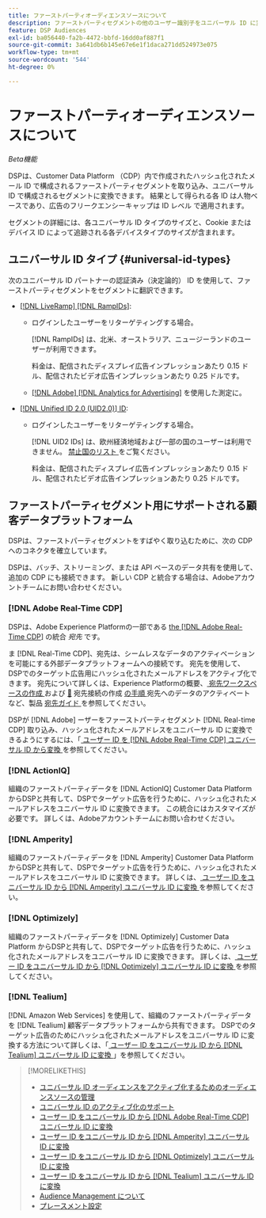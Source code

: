 ```yaml
---
title: ファーストパーティオーディエンスソースについて
description: ファーストパーティセグメントの他のユーザー識別子をユニバーサル ID に変換して、クッキーなしのターゲティングを実現する方法を説明します。
feature: DSP Audiences
exl-id: ba056440-fa2b-4472-bbfd-16dd0af887f1
source-git-commit: 3a641db6b145e67e6e1f1daca271dd524973e075
workflow-type: tm+mt
source-wordcount: '544'
ht-degree: 0%

---
```


# ファーストパーティオーディエンスソースについて

*Beta機能*

DSPは、Customer Data Platform （CDP）内で作成されたハッシュ化されたメール ID で構成されるファーストパーティセグメントを取り込み、ユニバーサル ID で構成されるセグメントに変換できます。 結果として得られる各 ID は人物ベースであり、広告のフリークエンシーキャップは ID レベル <!-- Move that info. to somewhere else? --> で適用されます。

セグメントの詳細には、各ユニバーサル ID タイプのサイズと、Cookie またはデバイス ID によって追跡される各デバイスタイプのサイズが含まれます。

## ユニバーサル ID タイプ {#universal-id-types}

<!--  Replace below with this once ID5 sources are possible 

Using your first-party data, you can create segments with IDs from the following universal ID partners.

* Authenticated (deterministic) IDs using hashed email addresses:

-->

次のユニバーサル ID パートナーの認証済み（決定論的） ID を使用して、ファーストパーティセグメントをセグメントに翻訳できます。

* [[!DNL LiveRamp] [!DNL RampIDs]](https://liveramp.com/identity-resolution):

   * ログインしたユーザーをリターゲティングする場合。

     [!DNL RampIDs] は、北米、オーストラリア、ニュージーランドのユーザーが利用できます。

     料金は、配信されたディスプレイ広告インプレッションあたり 0.15 ドル、配信されたビデオ広告インプレッションあたり 0.25 ドルです。

   * [[!DNL Adobe] [!DNL Analytics for Advertising]](/help/integrations/analytics/overview.md) を使用した測定に。

* [[!DNL Unified ID 2.0 (UID2.0)] ID](https://unifiedid.com):

   * ログインしたユーザーをリターゲティングする場合。

     [!DNL UID2 IDs] は、欧州経済地域および一部の国のユーザーは利用できません。 [ 禁止国のリスト ](/help/policies/universal-id-policy.md#prohibited-countries-uid2) をご覧ください。

     料金は、配信されたディスプレイ広告インプレッションあたり 0.15 ドル、配信されたビデオ広告インプレッションあたり 0.25 ドルです。

<!-- Not yet

* Probabilistic (unauthenticated) IDs using hashed email addresses:

  * [[!DNL ID5] IDs](https://id5.io): For retargeting unauthenticated site traffic, prospecting using third-party data, and measurement for both using [[!DNL Adobe] [!DNL Analytics for Advertising]](/help/integrations/analytics/overview.md). ID5 IDs are available for no fee.

    ID5 creates an ID by stitching together user signals (hashed email address) with various browser signals (such as IP address and timestamp).

    [!DNL Analytics] measurement requires all [prerequisites for implementing [!DNL Analytics for Advertising]](/help/integrations/analytics/prerequisites.md) and the [AMO ID and EF ID in your tracking URLs](/help/integrations/analytics/ids.md). You also must sign an agreement with [!DNL ID5] and set a parameter within your existing JavaScript tracking tags. <!-- Contact your Adobe Account Team for instructions. -->

<!--
    >[!NOTE]
    >
    >Third-party segments from [!DNL Eyeota] may automatically include ID5 IDs, in addition to users tracked by cookies or device IDs. The segment details include the size for each type. The usual usage fee for each segment, which is stated next to the segment name, applies; no additional fees are charged for the ID5 IDs.
-->

## ファーストパーティセグメント用にサポートされる顧客データプラットフォーム

DSPは、ファーストパーティセグメントをすばやく取り込むために、次の CDP へのコネクタを確立しています。

DSPは、バッチ、ストリーミング、または API ベースのデータ共有を使用して、追加の CDP にも接続できます。 新しい CDP と統合する場合は、Adobeアカウントチームにお問い合わせください。

### [!DNL Adobe Real-Time CDP]

DSPは、Adobe Experience Platformの一部である [the [!DNL Adobe Real-Time CDP]](https://experienceleague.adobe.com/docs/experience-platform/rtcdp/overview.html) の統合 *宛先* です。

ま [!DNL Real-Time CDP]、宛先は、シームレスなデータのアクティベーションを可能にする外部データプラットフォームへの接続です。 宛先を使用して、DSPでのターゲット広告用にハッシュ化されたメールアドレスをアクティブ化できます。 宛先について詳しくは、Experience Platformの概要、[ 宛先ワークスペースの作成 ](https://experienceleague.adobe.com/docs/experience-platform/destinations/home.html) および [&#128279;](https://experienceleague.adobe.com/docs/experience-platform/destinations/ui/connect-destination.html) 宛先接続の作成 [ の手順 ](https://experienceleague.adobe.com/docs/experience-platform/destinations/ui/destinations-workspace.html) 宛先へのデータのアクティベート  など、製品 [ 宛先ガイド ](https://experienceleague.adobe.com/docs/experience-platform/destinations/ui/activate/activate-segment-streaming-destinations.html) を参照してください。

DSPが [!DNL Adobe] ーザーをファーストパーティセグメント [!DNL Real-time CDP] 取り込み、ハッシュ化されたメールアドレスをユニバーサル ID に変換できるようにするには、「[ ユーザー ID を  [!DNL Adobe Real-Time CDP]  ユニバーサル ID から変換 ](/help/dsp/audiences/sources/source-adobe-rtcdp.md) を参照してください。

### [!DNL ActionIQ]

組織のファーストパーティデータを [!DNL ActionIQ] Customer Data Platform からDSPと共有して、DSPでターゲット広告を行うために、ハッシュ化されたメールアドレスをユニバーサル ID に変換できます。 この統合にはカスタマイズが必要です。 詳しくは、Adobeアカウントチームにお問い合わせください。

### [!DNL Amperity]

組織のファーストパーティデータを [!DNL Amperity] Customer Data Platform からDSPと共有して、DSPでターゲット広告を行うために、ハッシュ化されたメールアドレスをユニバーサル ID に変換できます。 詳しくは、[ ユーザー ID をユニバーサル ID から  [!DNL Amperity]  ユニバーサル ID に変換 ](/help/dsp/audiences/sources/source-amperity.md) を参照してください。

### [!DNL Optimizely]

組織のファーストパーティデータを [!DNL Optimizely] Customer Data Platform からDSPと共有して、DSPでターゲット広告を行うために、ハッシュ化されたメールアドレスをユニバーサル ID に変換できます。 詳しくは、[ ユーザー ID をユニバーサル ID から  [!DNL Optimizely]  ユニバーサル ID に変換 ](/help/dsp/audiences/sources/source-optimizely.md) を参照してください。

### [!DNL Tealium]

[!DNL Amazon Web Services] を使用して、組織のファーストパーティデータを [!DNL Tealium] 顧客データプラットフォームから共有できます。 DSPでのターゲット広告のためにハッシュ化されたメールアドレスをユニバーサル ID に変換する方法について詳しくは、「[ ユーザー ID をユニバーサル ID から  [!DNL Tealium]  ユニバーサル ID に変換 ](/help/dsp/audiences/sources/source-tealium.md)」を参照してください。

>[!MORELIKETHIS]
>
>* [ ユニバーサル ID オーディエンスをアクティブ化するためのオーディエンスソースの管理 ](source-manage.md)
>* [ ユニバーサル ID のアクティブ化のサポート ](/help/dsp/audiences/universal-ids.md)
>* [ ユーザー ID をユニバーサル ID から  [!DNL Adobe Real-Time CDP]  ユニバーサル ID に変換 ](/help/dsp/audiences/sources/source-adobe-rtcdp.md)
>* [ ユーザー ID をユニバーサル ID から  [!DNL Amperity]  ユニバーサル ID に変換 ](/help/dsp/audiences/sources/source-amperity.md)
>* [ ユーザー ID をユニバーサル ID から  [!DNL Optimizely]  ユニバーサル ID に変換 ](/help/dsp/audiences/sources/source-optimizely.md)
>* [ ユーザー ID をユニバーサル ID から  [!DNL Tealium]  ユニバーサル ID に変換 ](/help/dsp/audiences/sources/source-tealium.md)
>* [Audience Management について ](/help/dsp/audiences/audience-about.md)
>* [ プレースメント設定 ](/help/dsp/campaign-management/placements/placement-settings.md)
